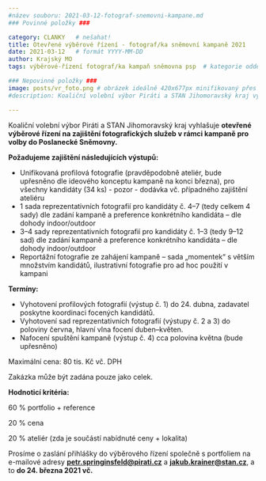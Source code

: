 ```yaml
---
#název souboru: 2021-03-12-fotograf-snemovni-kampane.md
### Povinné položky ###

category: CLANKY   # nešahat!
title: Otevřené výběrové řízení - fotograf/ka sněmovní kampaně 2021
date: 2021-03-12   # formát YYYY-MM-DD
author: Krajský MO
tags: výběrové-řízení fotograf/ka kampaň sněmovna psp  # kategorie odděleny mezerami, např. volby zemědělství životní-prostředí piráti (viz https://jihomoravsky.pirati.cz/tags/)

### Nepovinné položky ###
image: posts/vr_foto.png # obrázek ideálně 420x677px minifikovaný přes https://tinypng.com/
#description: Koaliční volební výbor Piráti a STAN Jihomoravský kraj vyhlašuje otevřené výběrové řízení na zajištění fotografických služeb v rámci kampaně pro volby do Poslanecké Sněmovny 2021.**

---
```

Koaliční volební výbor Piráti a STAN Jihomoravský kraj vyhlašuje **otevřené výběrové řízení na zajištění fotografických služeb v rámci kampaně pro volby do Poslanecké Sněmovny.** 

**Požadujeme zajištění následujících výstupů:**
- Unifikovaná profilová fotografie (pravděpodobně ateliér, bude upřesněno dle ideového konceptu kampaně na konci března), pro všechny kandidáty (34 ks) - pozor - dodávka vč. případného zajištění ateliéru
- 1 sada reprezentativních fotografií pro kandidáty č. 4–7 (tedy celkem 4 sady) dle zadání kampaně a preference konkrétního kandidáta – dle dohody indoor/outdoor
- 3–4 sady reprezentativních fotografií pro kandidáty č. 1–3 (tedy 9–12 sad) dle zadání kampaně a preference konkrétního kandidáta – dle dohody indoor/outdoor
- Reportážní fotografie ze zahájení kampaně – sada „momentek“ s větším množstvím kandidátů, ilustrativní fotografie pro ad hoc použití v kampani

**Termíny:**
- Vyhotovení profilových fotografií (výstup č. 1) do 24. dubna, zadavatel poskytne koordinaci focených kandidátů.
- Vyhotovení sad reprezentativních fotografií (výstupy č. 2 a 3) do poloviny června, hlavní vlna focení duben–květen.
- Nafocení spuštění kampaně (výstup č. 4) cca polovina května (bude upřesněno)

Maximální cena: 80 tis. Kč vč. DPH

Zakázka může být zadána pouze jako celek.

**Hodnoticí kritéria:**

60 % portfolio + reference

20 % cena

20 % ateliér (zda je součástí nabídnuté ceny + lokalita)

Prosíme o zaslání přihlášky do výběrového řízení společně s portfoliem na e-mailové adresy **petr.springinsfeld@pirati.cz** a **jakub.krainer@stan.cz**, a to **do 24. března 2021 vč.**

